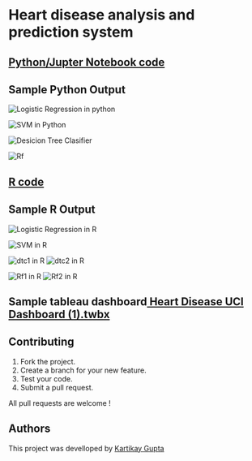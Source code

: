 # Heart disease analysis and prediction system
## [Python/Jupter Notebook code](https://github.com/Kartikay77/Resume/blob/main/DV_PROJECT/Heart%20disease%20analysis%20and%20prediction%20system%20(1).ipynb)



## Sample Python Output
![Logistic Regression in python](https://github.com/Kartikay77/Resume/blob/main/DV_PROJECT/LR%20python.JPG?raw=true)

![SVM in Python](https://github.com/Kartikay77/Resume/blob/main/DV_PROJECT/SVM%20python.JPG?raw=true)

![Desicion Tree Clasifier](https://github.com/Kartikay77/Resume/blob/main/DV_PROJECT/Decision%20python.JPG?raw=true)

![Rf](https://github.com/Kartikay77/Resume/blob/main/Prediction%20of%20Heart%20Diseases/media/CaptureRF%20python.JPG?raw=true)

## [R code](https://github.com/Kartikay77/Resume/blob/main/DV_PROJECT/R%20code.R)

## Sample R Output
![Logistic Regression in R](https://github.com/Kartikay77/Resume/blob/main/DV_PROJECT/LR%20R.JPG?raw=true)

![SVM in R](https://github.com/Kartikay77/Resume/blob/main/DV_PROJECT/SVM%20R.JPG?raw=true)

![dtc1 in R](https://github.com/Kartikay77/Resume/blob/main/DV_PROJECT/DTC%20R.JPG?raw=true)
![dtc2 in R](https://github.com/Kartikay77/Resume/blob/main/DV_PROJECT/DTC%20R2.JPG?raw=true)

![Rf1 in R](https://github.com/Kartikay77/Resume/blob/main/DV_PROJECT/RF1%20R.JPG?raw=true)
![Rf2 in R](https://github.com/Kartikay77/Resume/blob/main/DV_PROJECT/RF%20R2.JPG?raw=true)

## Sample tableau dashboard[ Heart Disease UCI Dashboard (1).twbx](https://github.com/Kartikay77/Resume/tree/main/DV_PROJECT)


    

    
## Contributing
1. Fork the project.
2. Create a branch for your new feature.
3. Test your code.
5. Submit a pull request.

All pull requests are welcome !

## Authors
This project was develloped by [Kartikay Gupta](https://github.com/Kartikay77)



